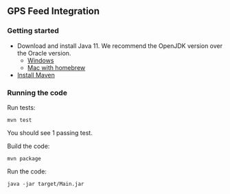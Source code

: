 ## GPS Feed Integration

### Getting started
- Download and install Java 11. We recommend the OpenJDK version over the Oracle version.
    - [Windows](https://medium.com/w-logs/installing-java-11-on-macos-with-homebrew-7f73c1e9fadf)
    - [Mac with homebrew](https://medium.com/w-logs/installing-java-11-on-macos-with-homebrew-7f73c1e9fadf)
- [Install Maven](https://maven.apache.org/install.html)

### Running the code

Run tests:
```
mvn test
```
You should see 1 passing test.

Build the code:
```
mvn package
```

Run the code:
```
java -jar target/Main.jar
```